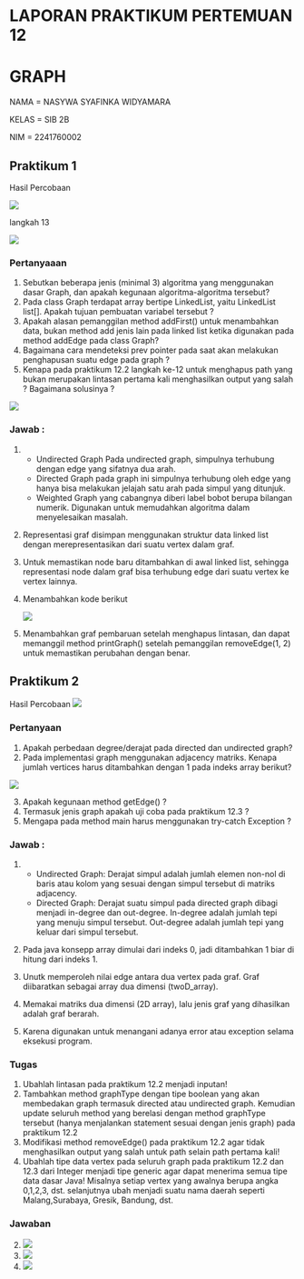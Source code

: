 # LAPORAN PRAKTIKUM PERTEMUAN 12
# GRAPH
NAMA = NASYWA SYAFINKA WIDYAMARA

KELAS = SIB 2B

NIM = 2241760002

## Praktikum 1
Hasil Percobaan

<img src=prak1.png>

langkah 13

<img src=prak1.1.png>

### Pertanyaaan
1. Sebutkan beberapa jenis (minimal 3) algoritma yang menggunakan dasar Graph, dan apakah 
kegunaan algoritma-algoritma tersebut?
2. Pada class Graph terdapat array bertipe LinkedList, yaitu LinkedList list[]. Apakah tujuan 
pembuatan variabel tersebut ? 
3. Apakah alasan pemanggilan method addFirst() untuk menambahkan data, bukan method add 
jenis lain pada linked list ketika digunakan pada method addEdge pada class Graph?
4. Bagaimana cara mendeteksi prev pointer pada saat akan melakukan penghapusan suatu edge 
pada graph ?
5. Kenapa pada praktikum 12.2 langkah ke-12 untuk menghapus path yang bukan merupakan 
lintasan pertama kali menghasilkan output yang salah ? Bagaimana solusinya ?

<img src=prak1.5.png>


###  Jawab :
1. - Undirected Graph Pada undirected graph, simpulnya terhubung dengan edge yang sifatnya dua arah.
   - Directed Graph pada graph ini simpulnya terhubung oleh edge yang hanya bisa melakukan jelajah satu arah pada simpul yang ditunjuk.
   - Weighted Graph yang cabangnya diberi label bobot berupa bilangan numerik. Digunakan untuk memudahkan algoritma dalam menyelesaikan masalah.
2. Representasi graf disimpan menggunakan struktur data linked list dengan merepresentasikan dari suatu vertex dalam graf.
3. Untuk memastikan node baru ditambahkan di awal linked list, sehingga representasi node dalam graf bisa terhubung edge dari suatu vertex ke vertex lainnya.
4. Menambahkan kode berikut
   
   <img src=prak1.4.png>

5. Menambahkan graf pembaruan setelah menghapus lintasan, dan dapat memanggil method printGraph() setelah pemanggilan removeEdge(1, 2) untuk memastikan perubahan dengan benar.
   

## Praktikum 2
Hasil Percobaan 
<img src=prak2.png>

### Pertanyaan 
1. Apakah perbedaan degree/derajat pada directed dan undirected graph?
2. Pada implementasi graph menggunakan adjacency matriks. Kenapa jumlah vertices harus 
ditambahkan dengan 1 pada indeks array berikut?

<img src=2.4.png>

3. Apakah kegunaan method getEdge() ?
4. Termasuk jenis graph apakah uji coba pada praktikum 12.3 ?
5. Mengapa pada method main harus menggunakan try-catch Exception ?


### Jawab :
1.  - Undirected Graph: 
   Derajat simpul adalah jumlah elemen non-nol di baris atau kolom yang sesuai dengan simpul tersebut di matriks adjacency.
    - Directed Graph: 
   Derajat suatu simpul pada directed graph dibagi menjadi in-degree dan out-degree. 
   In-degree adalah jumlah tepi yang menuju simpul tersebut.
   Out-degree adalah jumlah tepi yang keluar dari simpul tersebut.

2. Pada java konsepp array dimulai dari indeks 0, jadi ditambahkan 1 biar di hitung dari indeks 1.
3. Unutk memperoleh nilai edge antara dua vertex pada graf. Graf diibaratkan sebagai array dua dimensi (twoD_array).
4. Memakai matriks dua dimensi (2D array), lalu jenis graf yang dihasilkan adalah graf berarah.
5. Karena digunakan untuk menangani adanya error atau exception selama eksekusi program.
   

### Tugas 
1. Ubahlah lintasan pada praktikum 12.2 menjadi inputan!
2. Tambahkan method graphType dengan tipe boolean yang akan membedakan graph termasuk 
directed atau undirected graph. Kemudian update seluruh method yang berelasi dengan method 
graphType tersebut (hanya menjalankan statement sesuai dengan jenis graph) pada praktikum 
12.2
3. Modifikasi method removeEdge() pada praktikum 12.2 agar tidak menghasilkan output yang 
salah untuk path selain path pertama kali!
4. Ubahlah tipe data vertex pada seluruh graph pada praktikum 12.2 dan 12.3 dari Integer menjadi tipe generic agar dapat menerima semua tipe data dasar Java! Misalnya setiap vertex yang awalnya berupa angka 0,1,2,3, dst. selanjutnya ubah menjadi suatu nama daerah seperti Malang,Surabaya, Gresik, Bandung, dst.

### Jawaban
2. 
   <img src=tugas2.png>

3. 
   <img src=tugas3.png>

4. 
   <img src=tugas4.png>

